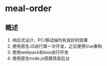 # meal-order
## 概述
1. 响应式设计，PC/移动端均有良好的效果
2. 使用原生JS进行第一次开发，之后使用Vue重构
3. 使用webpack和less进行开发
4. 使用原生node.js搭建简易后台
